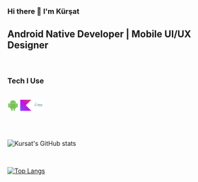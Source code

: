 
### Hi there 👋 I'm Kürşat

##  Android Native Developer | Mobile UI/UX Designer

<br>

###  Tech I Use

<br> 

<img src = "https://raw.githubusercontent.com/github/explore/80688e429a7d4ef2fca1e82350fe8e3517d3494d/topics/android/android.png" width = "25" height = "25">

<img src = "https://raw.githubusercontent.com/github/explore/80688e429a7d4ef2fca1e82350fe8e3517d3494d/topics/kotlin/kotlin.png" width = "25" height = "25">
<img src = "https://raw.githubusercontent.com/github/explore/80688e429a7d4ef2fca1e82350fe8e3517d3494d/topics/java/java.png" width = "25" height = "25">

<br> <br>

![Kursat's GitHub stats](https://github-readme-stats.vercel.app/api?username=DrHistory&show_icons=true&theme=radical)


<br>

[![Top Langs](https://github-readme-stats.vercel.app/api/top-langs/?username=DrHistory&layout=compact)](https://github.com/DrHistory/github-readme-stats)
